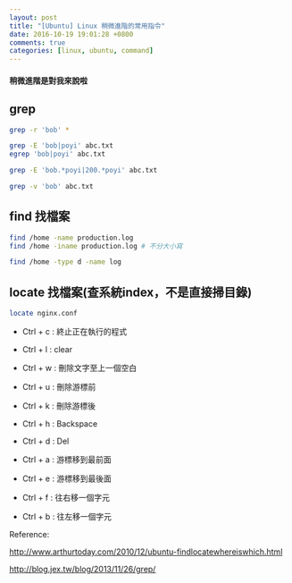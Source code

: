 ```yaml
---
layout: post
title: "[Ubuntu] Linux 稍微進階的常用指令"
date: 2016-10-19 19:01:28 +0800
comments: true
categories: [linux, ubuntu, command]
---
```


#### 稍微進階是對我來說啦

## grep

```bash 找該目錄底下所有出現'bob'的檔案
grep -r 'bob' *
```

```bash 找abc.txt內所有出現'bob'或'poyi'的內容 (| => OR)
grep -E 'bob|poyi' abc.txt
egrep 'bob|poyi' abc.txt
```

```bash 找abc.txt內所有出現'bob'及'poyi'的內容 (.* => AND)
grep -E 'bob.*poyi|200.*poyi' abc.txt
```

```bash 找abc.txt內沒有出現'bob'的內容 (NOT)
grep -v 'bob' abc.txt
```

## find 找檔案

```bash 在/home目錄下找檔名為production.log的檔案
find /home -name production.log
find /home -iname production.log # 不分大小寫
```

```bash 在/home目錄下找所有的log folder
find /home -type d -name log
```

## locate 找檔案(查系統index，不是直接掃目錄)
```bash 
locate nginx.conf
```

* Ctrl + c : 終止正在執行的程式
* Ctrl + l : clear

* Ctrl + w : 刪除文字至上一個空白
* Ctrl + u : 刪除游標前
* Ctrl + k : 刪除游標後
* Ctrl + h : Backspace
* Ctrl + d : Del

* Ctrl + a : 游標移到最前面
* Ctrl + e : 游標移到最後面
* Ctrl + f : 往右移一個字元
* Ctrl + b : 往左移一個字元



Reference: 

http://www.arthurtoday.com/2010/12/ubuntu-findlocatewhereiswhich.html

http://blog.jex.tw/blog/2013/11/26/grep/